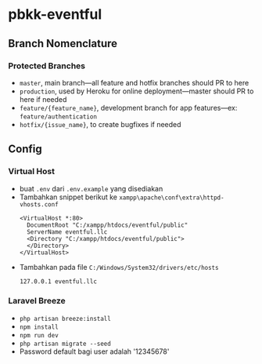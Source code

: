 # pbkk-eventful

## Branch Nomenclature
### Protected Branches
* `master`, main branch—all feature and hotfix branches should PR to here
* `production`, used by Heroku for online deployment—master should PR to here if needed
* `feature/{feature_name}`, development branch for app features—ex: `feature/authentication`
* `hotfix/{issue_name}`, to create bugfixes if needed

## Config
### Virtual Host
* buat `.env` dari `.env.example` yang disediakan
* Tambahkan snippet berikut ke `xampp\apache\conf\extra\httpd-vhosts.conf`
  ```
  <VirtualHost *:80>
    DocumentRoot "C:/xampp/htdocs/eventful/public"
    ServerName eventful.llc
    <Directory "C:/xampp/htdocs/eventful/public">
    </Directory>
  </VirtualHost>
  ```
* Tambahkan pada file `C:/Windows/System32/drivers/etc/hosts`
  ```
  127.0.0.1 eventful.llc
  ```

### Laravel Breeze
* `php artisan breeze:install`
* `npm install`
* `npm run dev`
* `php artisan migrate --seed`
* Password default bagi user adalah '12345678'
